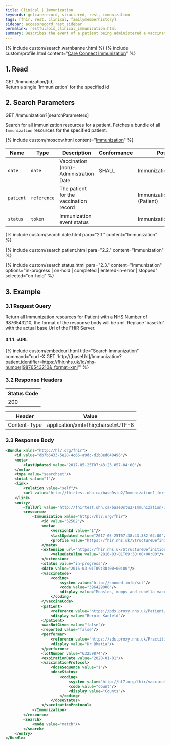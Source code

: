 ```yaml
---
title: Clinical | Immunization
keywords: getcarerecord, structured, rest, immunization
tags: [fhir, rest, clinical, familymemberhistory]
sidebar: accessrecord_rest_sidebar
permalink: restfulapis_clinical_immunization.html
summary: Describes the event of a patient being administered a vaccination or a record of a vaccination as reported by a patient, a clinician or another party and may include vaccine reaction information and what vaccination protocol was followed.
---
```

{% include custom/search.warnbanner.html %}
{% include custom/profile.html content="[Care Connect Immunization](http://www.interopen.org/candidate-profiles/care-connect/CareConnect-Immunization-1.html)" %}

## 1. Read ##

<div markdown="span" class="alert alert-success" role="alert">
GET /Immunization/[id]</div>
Return a single `Immunization` for the specified id

## 2. Search Parameters ##

<div markdown="span" class="alert alert-success" role="alert">
GET /Immunization?[searchParameters]</div>

Search for all immunization resources for a patient. Fetches a bundle of all `Immunization` resources for the specified patient.

{% include custom/moscow.html content="[Immunization](https://www.hl7.org/fhir/DSTU2/immunization.html#search)" %}

| Name | Type | Description | Conformance  | Post |
|------|------|-------------|-------|------|
| `date` | `date` | Vaccination (non)-Administration Date | SHALL | Immunization.date |
| `patient` | `reference` | The patient for the vaccination record |  | 	Immunization.patient<br>(Patient) |
| `status` | `token` | Immunization event status | | Immunization.status |

<!--
| `dose-sequence` | `number` | Dose number within series |  | 	Immunization.vaccinationProtocol.doseSequence |
| `notgiven` | `token` | Administrations which were not given | | Immunization.wasNotGiven |
| `lot-number` | `string` | Vaccine Batch Number |  | Immunization.lotNumber |
| `vaccine-code` | `token` | Vaccine Product Administered |  | Immunization.vaccineCode |
-->
{% include custom/search.date.html para="2.1." content="Immunization" %}

{% include custom/search.patient.html para="2.2." content="Immunization" %}

{% include custom/search.status.html para="2.3." content="Immunization" options="in-progress | on-hold | completed | entered-in-error | stopped" selected="on-hold" %}

## 3. Example ##

### 3.1 Request Query ###

Return all Immunization resources for Patient with a NHS Number of 9876543210, the format of the response body will be xml. Replace 'baseUrl' with the actual base Url of the FHIR Server.

#### 3.1.1. cURL ####

{% include custom/embedcurl.html title="Search Immunization" command="curl -X GET  'http://[baseUrl]/Immunization?patient.identifier=https://fhir.nhs.uk/Id/nhs-number|9876543210&_format=xml'" %}

### 3.2 Response Headers ###

| Status Code |
|----------------|
|200 |

| Header | Value |
|-----------------|---------|
| Content-Type  | application/xml+fhir;charset=UTF-8 |

### 3.3 Response Body ###

```xml
<Bundle xmlns="http://hl7.org/fhir">
    <id value="db7b6433-5e28-4c66-a9dc-d2b8ed048496"/>
    <meta>
        <lastUpdated value="2017-05-25T07:43:23.057-04:00"/>
    </meta>
    <type value="searchset"/>
    <total value="1"/>
    <link>
        <relation value="self"/>
        <url value="http://fhirtest.uhn.ca/baseDstu2/Immunization?_format=xml&amp;patient=https%3A%2F%2Fpds.proxy.nhs.uk%2FPatient%2F9876543210"/>
    </link>
    <entry>
        <fullUrl value="http://fhirtest.uhn.ca/baseDstu2/Immunization/32502"/>
        <resource>
            <Immunization xmlns="http://hl7.org/fhir">
                <id value="32502"/>
                <meta>
                    <versionId value="1"/>
                    <lastUpdated value="2017-05-25T07:38:43.382-04:00"/>
                    <profile value="https://fhir.nhs.uk/StructureDefinition/CareConnect-Immunization-1"/>
                </meta>
                <extension url="https://fhir.nhs.uk/StructureDefinition/Extension-CareConnect-DateRecorded-1">
                    <valueDateTime value="2016-03-01T09:30:00+00:00"/>
                </extension>
                <status value="in-progress"/>
                <date value="2016-03-01T09:30:00+00:00"/>
                <vaccineCode>
                    <coding>
                        <system value="http://snomed.info/sct"/>
                        <code value="396429000"/>
                        <display value="Measles, mumps and rubella vaccine (substance)"/>
                    </coding>
                </vaccineCode>
                <patient>
                    <reference value="https://pds.proxy.nhs.uk/Patient/9876543210"/>
                    <display value="Bernie Kanfeld"/>
                </patient>
                <wasNotGiven value="false"/>
                <reported value="false"/>
                <performer>
                    <reference value="https://sds.proxy.nhs.uk/Practitioner/G8133438"/>
                    <display value="Dr Bhatia"/>
                </performer>
                <lotNumber value="63259874"/>
                <expirationDate value="2020-01-01"/>
                <vaccinationProtocol>
                    <doseSequence value="1"/>
                    <doseStatus>
                        <coding>
                            <system value="http://hl7.org/fhir/vaccination-protocol-dose-status"/>
                            <code value="count"/>
                            <display value="Counts"/>
                        </coding>
                    </doseStatus>
                </vaccinationProtocol>
            </Immunization>
        </resource>
        <search>
            <mode value="match"/>
        </search>
    </entry>
</Bundle>
```
